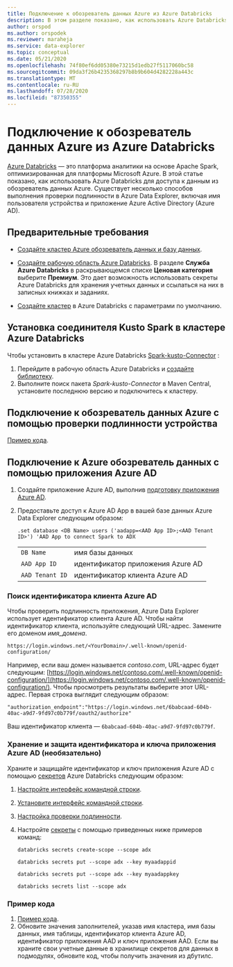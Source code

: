 ```yaml
---
title: Подключение к обозреватель данных Azure из Azure Databricks
description: В этом разделе показано, как использовать Azure Databricks для доступа к данным из обозреватель данных Azure.
author: orspod
ms.author: orspodek
ms.reviewer: maraheja
ms.service: data-explorer
ms.topic: conceptual
ms.date: 05/21/2020
ms.openlocfilehash: 74f80ef6dd05380e73215d1edb27f5117060bc58
ms.sourcegitcommit: 09da3f26b4235368297b8b9b604d4282228a443c
ms.translationtype: MT
ms.contentlocale: ru-RU
ms.lasthandoff: 07/28/2020
ms.locfileid: "87350355"
---
```

# <a name="connect-to-azure-data-explorer-from-azure-databricks"></a>Подключение к обозреватель данных Azure из Azure Databricks

[Azure Databricks](https://docs.microsoft.com/azure/azure-databricks/what-is-azure-databricks) — это платформа аналитики на основе Apache Spark, оптимизированная для платформы Microsoft Azure. В этой статье показано, как использовать Azure Databricks для доступа к данным из обозреватель данных Azure. Существует несколько способов выполнения проверки подлинности в Azure Data Explorer, включая имя пользователя устройства и приложение Azure Active Directory (Azure AD).
 
## <a name="prerequisites"></a>Предварительные требования

- [Создайте кластер Azure обозреватель данных и базу данных](create-cluster-database-portal.md).
- [Создайте рабочую область Azure Databricks](/azure/azure-databricks/quickstart-create-databricks-workspace-portal#create-an-azure-databricks-workspace). В разделе **Служба Azure Databricks** в раскрывающемся списке **Ценовая категория** выберите **Премиум**. Это дает возможность использовать секреты Azure Databricks для хранения учетных данных и ссылаться на них в записных книжках и заданиях.

- [Создайте кластер](https://docs.azuredatabricks.net/user-guide/clusters/create.html) в Azure Databricks с параметрами по умолчанию.

 ## <a name="install-the-kusto-spark-connector-on-your-azure-databricks-cluster"></a>Установка соединителя Kusto Spark в кластере Azure Databricks

Чтобы установить в кластере Azure Databricks [Spark-kusto-Connector](https://mvnrepository.com/artifact/com.microsoft.azure.kusto/spark-kusto-connector) :

1. Перейдите в рабочую область Azure Databricks и [создайте библиотеку](https://docs.azuredatabricks.net/user-guide/libraries.html#create-a-library).
1. Выполните поиск пакета *Spark-kusto-Connector* в Maven Central, установите последнюю версию и подключитесь к кластеру. 

## <a name="connect-to-azure-data-explorer-by-using-a-device-authentication"></a>Подключение к обозреватель данных Azure с помощью проверки подлинности устройства

[Пример кода](https://github.com/Azure/azure-kusto-spark/blob/master/samples/src/main/python/pyKusto.py).

## <a name="connect-to-azure-data-explorer-by-using-an-azure-ad-app"></a>Подключение к Azure обозреватель данных с помощью приложения Azure AD

1. Создайте приложение Azure AD, выполнив [подготовку приложения Azure AD](kusto/management/access-control/how-to-provision-aad-app.md).
1. Предоставьте доступ к Azure AD App в вашей базе данных Azure Data Explorer следующим образом:

    ```kusto
    .set database <DB Name> users ('aadapp=<AAD App ID>;<AAD Tenant ID>') 'AAD App to connect Spark to ADX
    ```
    |   |   |
    | - | - |
    | ```DB Name``` | имя базы данных |
    | ```AAD App ID``` | идентификатор приложения Azure AD |
    | ```AAD Tenant ID``` | идентификатор клиента Azure AD |

### <a name="find-your-azure-ad-tenant-id"></a>Поиск идентификатора клиента Azure AD

Чтобы проверить подлинность приложения, Azure Data Explorer использует идентификатор клиента Azure AD. Чтобы найти идентификатор клиента, используйте следующий URL-адрес. Замените его доменом *имя_домена*.

```
https://login.windows.net/<YourDomain>/.well-known/openid-configuration/
```

Например, если ваш домен называется *contoso.com*, URL-адрес будет следующим: [https://login.windows.net/contoso.com/.well-known/openid-configuration/](https://login.windows.net/contoso.com/.well-known/openid-configuration/). Чтобы просмотреть результаты выберите этот URL-адрес. Первая строка выглядит следующим образом: 

```
"authorization_endpoint":"https://login.windows.net/6babcaad-604b-40ac-a9d7-9fd97c0b779f/oauth2/authorize"
```

Ваш идентификатор клиента — `6babcaad-604b-40ac-a9d7-9fd97c0b779f`. 

### <a name="store-and-secure-your-azure-ad-app-id-and-key-optional"></a>Хранение и защита идентификатора и ключа приложения Azure AD (необязательно)  

Храните и защищайте идентификатор и ключ приложения Azure AD с помощью [секретов](https://docs.azuredatabricks.net/user-guide/secrets/index.html#secrets) Azure Databricks следующим образом:

1. [Настройте интерфейс командной строки](https://docs.azuredatabricks.net/user-guide/dev-tools/databricks-cli.html#set-up-the-cli).
1. [Установите интерфейс командной строки](https://docs.azuredatabricks.net/user-guide/dev-tools/databricks-cli.html#install-the-cli). 
1. [Настройка проверки подлинности](https://docs.azuredatabricks.net/user-guide/dev-tools/databricks-cli.html#set-up-authentication).
1. Настройте [секреты](https://docs.azuredatabricks.net/user-guide/secrets/index.html#secrets) с помощью приведенных ниже примеров команд:

    ```databricks secrets create-scope --scope adx```

    ```databricks secrets put --scope adx --key myaadappid```

    ```databricks secrets put --scope adx --key myaadappkey```

    ```databricks secrets list --scope adx```

### <a name="sample-code"></a>Пример кода

1. [Пример кода](https://github.com/Azure/azure-kusto-spark/blob/master/samples/src/main/python/pyKusto.py). 
1. Обновите значения заполнителей, указав имя кластера, имя базы данных, имя таблицы, идентификатор клиента Azure AD, идентификатор приложения AAD и ключ приложения AAD. Если вы храните свои учетные данные в хранилище секретов для данных в подмодулях, обновите код, чтобы получить значения из дбутилс.
